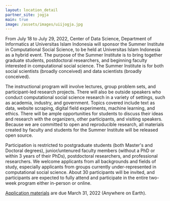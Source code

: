 ```yaml
---
layout: location_detail
partner_site: jogja
main: true
image: /assets/images/uiijogja.jpg
---
```


From July 18 to July 29, 2022, Center of Data Science, Department of Informatics at Universitas Islam Indonesia will sponsor the Summer Institute in Computational Social Science, to be held at Universitas Islam Indonesia as a hybrid event. The purpose of the Summer Institute is to bring together graduate students, postdoctoral researchers, and beginning faculty interested in computational social science. The Summer Institute is for both social scientists (broadly conceived) and data scientists (broadly conceived).

The instructional program will involve lectures, group problem sets, and participant-led research projects. There will also be outside speakers who conduct computational social science research in a variety of settings, such as academia, industry, and government. Topics covered include text as data, website scraping, digital field experiments, machine learning, and ethics. There will be ample opportunities for students to discuss their ideas and research with the organizers, other participants, and visiting speakers. Because we are committed to open and reproducible research, all materials created by faculty and students for the Summer Institute will be released open source.

Participation is restricted to postgraduate students (both Master's and Doctoral degrees), junior/untenured faculty members (without a PhD or within 3 years of their PhDs), postdoctoral researchers, and professional researchers. We welcome applicants from all backgrounds and fields of study, especially applicants from groups currently under-represented in computational social science. About 30 participants will be invited, and participants are expected to fully attend and participate in the entire two-week program either in-person or online.

[Application materials](https://compsocialscience.github.io/summer-institute/2022/jogja/apply) are due March 31, 2022 (Anywhere on Earth).
